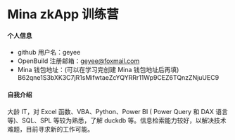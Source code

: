 # Mina zkApp 训练营


#### 个人信息

- github 用户名：geyee
- OpenBuild 注册邮箱：geyee@foxmail.com
- Mina 钱包地址：(可以在学习完创建 Mina 钱包地址后再填)
B62qne1S3bXK3C7jR1sMifwtaeZcYQYRRr11Wp9CEZ6TQnzZNjuUEC9
#### 自我介绍
大龄 IT，对 Excel 函数、VBA、Python、Power BI ( Power Query 和 DAX 语言等)、SQL、SPL 等较为熟悉，了解 duckdb 等。信息检索能力较好，以解决技术难题，目前寻求新的工作可能。